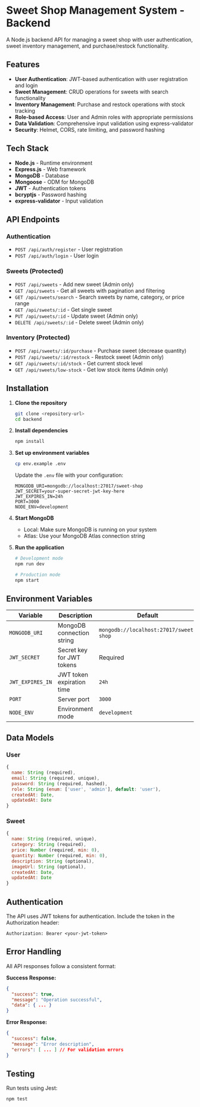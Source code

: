# Sweet Shop Management System - Backend

A Node.js backend API for managing a sweet shop with user authentication, sweet inventory management, and purchase/restock functionality.

## Features

- **User Authentication**: JWT-based authentication with user registration and login
- **Sweet Management**: CRUD operations for sweets with search functionality
- **Inventory Management**: Purchase and restock operations with stock tracking
- **Role-based Access**: User and Admin roles with appropriate permissions
- **Data Validation**: Comprehensive input validation using express-validator
- **Security**: Helmet, CORS, rate limiting, and password hashing

## Tech Stack

- **Node.js** - Runtime environment
- **Express.js** - Web framework
- **MongoDB** - Database
- **Mongoose** - ODM for MongoDB
- **JWT** - Authentication tokens
- **bcryptjs** - Password hashing
- **express-validator** - Input validation

## API Endpoints

### Authentication

- `POST /api/auth/register` - User registration
- `POST /api/auth/login` - User login

### Sweets (Protected)

- `POST /api/sweets` - Add new sweet (Admin only)
- `GET /api/sweets` - Get all sweets with pagination and filtering
- `GET /api/sweets/search` - Search sweets by name, category, or price range
- `GET /api/sweets/:id` - Get single sweet
- `PUT /api/sweets/:id` - Update sweet (Admin only)
- `DELETE /api/sweets/:id` - Delete sweet (Admin only)

### Inventory (Protected)

- `POST /api/sweets/:id/purchase` - Purchase sweet (decrease quantity)
- `POST /api/sweets/:id/restock` - Restock sweet (Admin only)
- `GET /api/sweets/:id/stock` - Get current stock level
- `GET /api/sweets/low-stock` - Get low stock items (Admin only)

## Installation

1. **Clone the repository**

   ```bash
   git clone <repository-url>
   cd backend
   ```

2. **Install dependencies**

   ```bash
   npm install
   ```

3. **Set up environment variables**

   ```bash
   cp env.example .env
   ```

   Update the `.env` file with your configuration:

   ```env
   MONGODB_URI=mongodb://localhost:27017/sweet-shop
   JWT_SECRET=your-super-secret-jwt-key-here
   JWT_EXPIRES_IN=24h
   PORT=3000
   NODE_ENV=development
   ```

4. **Start MongoDB**

   - Local: Make sure MongoDB is running on your system
   - Atlas: Use your MongoDB Atlas connection string

5. **Run the application**

   ```bash
   # Development mode
   npm run dev

   # Production mode
   npm start
   ```

## Environment Variables

| Variable         | Description               | Default                                |
| ---------------- | ------------------------- | -------------------------------------- |
| `MONGODB_URI`    | MongoDB connection string | `mongodb://localhost:27017/sweet-shop` |
| `JWT_SECRET`     | Secret key for JWT tokens | Required                               |
| `JWT_EXPIRES_IN` | JWT token expiration time | `24h`                                  |
| `PORT`           | Server port               | `3000`                                 |
| `NODE_ENV`       | Environment mode          | `development`                          |

## Data Models

### User

```javascript
{
  name: String (required),
  email: String (required, unique),
  password: String (required, hashed),
  role: String (enum: ['user', 'admin'], default: 'user'),
  createdAt: Date,
  updatedAt: Date
}
```

### Sweet

```javascript
{
  name: String (required, unique),
  category: String (required),
  price: Number (required, min: 0),
  quantity: Number (required, min: 0),
  description: String (optional),
  imageUrl: String (optional),
  createdAt: Date,
  updatedAt: Date
}
```

## Authentication

The API uses JWT tokens for authentication. Include the token in the Authorization header:

```
Authorization: Bearer <your-jwt-token>
```

## Error Handling

All API responses follow a consistent format:

**Success Response:**

```json
{
  "success": true,
  "message": "Operation successful",
  "data": { ... }
}
```

**Error Response:**

```json
{
  "success": false,
  "message": "Error description",
  "errors": [ ... ] // For validation errors
}
```

## Testing

Run tests using Jest:

```bash
npm test
```